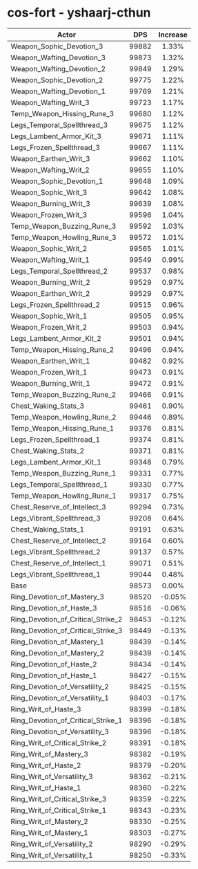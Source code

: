 # cos-fort - yshaarj-cthun
| Actor | DPS | Increase |
|---|:---:|:---:|
|Weapon_Sophic_Devotion_3|99882|1.33%|
|Weapon_Wafting_Devotion_3|99873|1.32%|
|Weapon_Wafting_Devotion_2|99849|1.29%|
|Weapon_Sophic_Devotion_2|99775|1.22%|
|Weapon_Wafting_Devotion_1|99769|1.21%|
|Weapon_Wafting_Writ_3|99723|1.17%|
|Temp_Weapon_Hissing_Rune_3|99680|1.12%|
|Legs_Temporal_Spellthread_3|99675|1.12%|
|Legs_Lambent_Armor_Kit_3|99671|1.11%|
|Legs_Frozen_Spellthread_3|99667|1.11%|
|Weapon_Earthen_Writ_3|99662|1.10%|
|Weapon_Wafting_Writ_2|99655|1.10%|
|Weapon_Sophic_Devotion_1|99648|1.09%|
|Weapon_Sophic_Writ_3|99642|1.08%|
|Weapon_Burning_Writ_3|99639|1.08%|
|Weapon_Frozen_Writ_3|99596|1.04%|
|Temp_Weapon_Buzzing_Rune_3|99592|1.03%|
|Temp_Weapon_Howling_Rune_3|99572|1.01%|
|Weapon_Sophic_Writ_2|99565|1.01%|
|Weapon_Wafting_Writ_1|99549|0.99%|
|Legs_Temporal_Spellthread_2|99537|0.98%|
|Weapon_Burning_Writ_2|99529|0.97%|
|Weapon_Earthen_Writ_2|99529|0.97%|
|Legs_Frozen_Spellthread_2|99515|0.96%|
|Weapon_Sophic_Writ_1|99505|0.95%|
|Weapon_Frozen_Writ_2|99503|0.94%|
|Legs_Lambent_Armor_Kit_2|99501|0.94%|
|Temp_Weapon_Hissing_Rune_2|99496|0.94%|
|Weapon_Earthen_Writ_1|99482|0.92%|
|Weapon_Frozen_Writ_1|99473|0.91%|
|Weapon_Burning_Writ_1|99472|0.91%|
|Temp_Weapon_Buzzing_Rune_2|99466|0.91%|
|Chest_Waking_Stats_3|99461|0.90%|
|Temp_Weapon_Howling_Rune_2|99446|0.89%|
|Temp_Weapon_Hissing_Rune_1|99376|0.81%|
|Legs_Frozen_Spellthread_1|99374|0.81%|
|Chest_Waking_Stats_2|99371|0.81%|
|Legs_Lambent_Armor_Kit_1|99348|0.79%|
|Temp_Weapon_Buzzing_Rune_1|99331|0.77%|
|Legs_Temporal_Spellthread_1|99330|0.77%|
|Temp_Weapon_Howling_Rune_1|99317|0.75%|
|Chest_Reserve_of_Intellect_3|99294|0.73%|
|Legs_Vibrant_Spellthread_3|99208|0.64%|
|Chest_Waking_Stats_1|99191|0.63%|
|Chest_Reserve_of_Intellect_2|99164|0.60%|
|Legs_Vibrant_Spellthread_2|99137|0.57%|
|Chest_Reserve_of_Intellect_1|99071|0.51%|
|Legs_Vibrant_Spellthread_1|99044|0.48%|
|Base|98573|0.00%|
|Ring_Devotion_of_Mastery_3|98520|-0.05%|
|Ring_Devotion_of_Haste_3|98516|-0.06%|
|Ring_Devotion_of_Critical_Strike_2|98453|-0.12%|
|Ring_Devotion_of_Critical_Strike_3|98449|-0.13%|
|Ring_Devotion_of_Mastery_1|98439|-0.14%|
|Ring_Devotion_of_Mastery_2|98439|-0.14%|
|Ring_Devotion_of_Haste_2|98434|-0.14%|
|Ring_Devotion_of_Haste_1|98427|-0.15%|
|Ring_Devotion_of_Versatility_2|98425|-0.15%|
|Ring_Devotion_of_Versatility_1|98403|-0.17%|
|Ring_Writ_of_Haste_3|98399|-0.18%|
|Ring_Devotion_of_Critical_Strike_1|98396|-0.18%|
|Ring_Devotion_of_Versatility_3|98396|-0.18%|
|Ring_Writ_of_Critical_Strike_2|98391|-0.18%|
|Ring_Writ_of_Mastery_3|98382|-0.19%|
|Ring_Writ_of_Haste_2|98379|-0.20%|
|Ring_Writ_of_Versatility_3|98362|-0.21%|
|Ring_Writ_of_Haste_1|98360|-0.22%|
|Ring_Writ_of_Critical_Strike_3|98359|-0.22%|
|Ring_Writ_of_Critical_Strike_1|98343|-0.23%|
|Ring_Writ_of_Mastery_2|98330|-0.25%|
|Ring_Writ_of_Mastery_1|98303|-0.27%|
|Ring_Writ_of_Versatility_2|98290|-0.29%|
|Ring_Writ_of_Versatility_1|98250|-0.33%|
